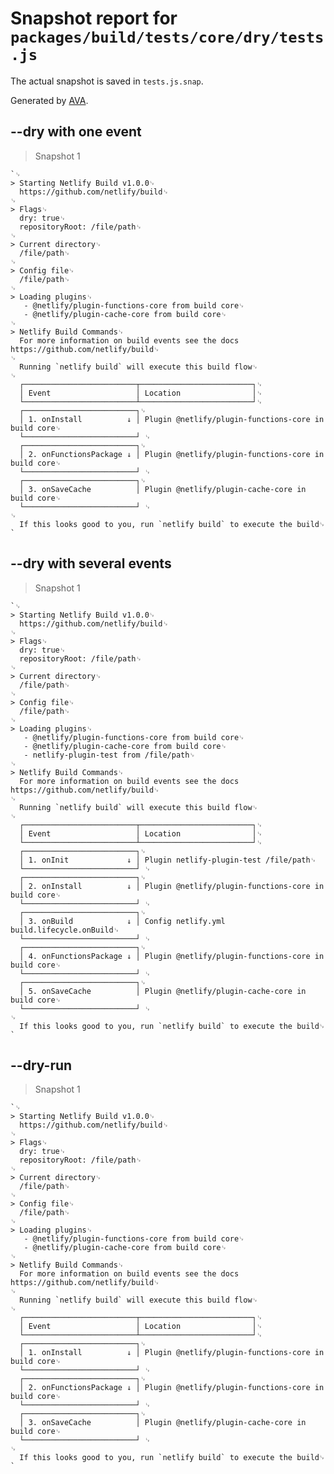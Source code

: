 # Snapshot report for `packages/build/tests/core/dry/tests.js`

The actual snapshot is saved in `tests.js.snap`.

Generated by [AVA](https://ava.li).

## --dry with one event

> Snapshot 1

    `␊
    > Starting Netlify Build v1.0.0␊
      https://github.com/netlify/build␊
    ␊
    > Flags␊
      dry: true␊
      repositoryRoot: /file/path␊
    ␊
    > Current directory␊
      /file/path␊
    ␊
    > Config file␊
      /file/path␊
    ␊
    > Loading plugins␊
       - @netlify/plugin-functions-core from build core␊
       - @netlify/plugin-cache-core from build core␊
    ␊
    > Netlify Build Commands␊
      For more information on build events see the docs https://github.com/netlify/build␊
    ␊
      Running `netlify build` will execute this build flow␊
    ␊
      ┌─────────────────────────┬─────────────────────────┐␊
      │ Event                   │ Location                │␊
      └─────────────────────────┴─────────────────────────┘␊
      ┌─────────────────────────┐␊
      │ 1. onInstall          ↓ │ Plugin @netlify/plugin-functions-core in build core␊
      └─────────────────────────┘ ␊
      ┌─────────────────────────┐␊
      │ 2. onFunctionsPackage ↓ │ Plugin @netlify/plugin-functions-core in build core␊
      └─────────────────────────┘ ␊
      ┌─────────────────────────┐␊
      │ 3. onSaveCache          │ Plugin @netlify/plugin-cache-core in build core␊
      └─────────────────────────┘ ␊
    ␊
      If this looks good to you, run `netlify build` to execute the build␊
    `

## --dry with several events

> Snapshot 1

    `␊
    > Starting Netlify Build v1.0.0␊
      https://github.com/netlify/build␊
    ␊
    > Flags␊
      dry: true␊
      repositoryRoot: /file/path␊
    ␊
    > Current directory␊
      /file/path␊
    ␊
    > Config file␊
      /file/path␊
    ␊
    > Loading plugins␊
       - @netlify/plugin-functions-core from build core␊
       - @netlify/plugin-cache-core from build core␊
       - netlify-plugin-test from /file/path␊
    ␊
    > Netlify Build Commands␊
      For more information on build events see the docs https://github.com/netlify/build␊
    ␊
      Running `netlify build` will execute this build flow␊
    ␊
      ┌─────────────────────────┬─────────────────────────┐␊
      │ Event                   │ Location                │␊
      └─────────────────────────┴─────────────────────────┘␊
      ┌─────────────────────────┐␊
      │ 1. onInit             ↓ │ Plugin netlify-plugin-test /file/path␊
      └─────────────────────────┘ ␊
      ┌─────────────────────────┐␊
      │ 2. onInstall          ↓ │ Plugin @netlify/plugin-functions-core in build core␊
      └─────────────────────────┘ ␊
      ┌─────────────────────────┐␊
      │ 3. onBuild            ↓ │ Config netlify.yml build.lifecycle.onBuild␊
      └─────────────────────────┘ ␊
      ┌─────────────────────────┐␊
      │ 4. onFunctionsPackage ↓ │ Plugin @netlify/plugin-functions-core in build core␊
      └─────────────────────────┘ ␊
      ┌─────────────────────────┐␊
      │ 5. onSaveCache          │ Plugin @netlify/plugin-cache-core in build core␊
      └─────────────────────────┘ ␊
    ␊
      If this looks good to you, run `netlify build` to execute the build␊
    `

## --dry-run

> Snapshot 1

    `␊
    > Starting Netlify Build v1.0.0␊
      https://github.com/netlify/build␊
    ␊
    > Flags␊
      dry: true␊
      repositoryRoot: /file/path␊
    ␊
    > Current directory␊
      /file/path␊
    ␊
    > Config file␊
      /file/path␊
    ␊
    > Loading plugins␊
       - @netlify/plugin-functions-core from build core␊
       - @netlify/plugin-cache-core from build core␊
    ␊
    > Netlify Build Commands␊
      For more information on build events see the docs https://github.com/netlify/build␊
    ␊
      Running `netlify build` will execute this build flow␊
    ␊
      ┌─────────────────────────┬─────────────────────────┐␊
      │ Event                   │ Location                │␊
      └─────────────────────────┴─────────────────────────┘␊
      ┌─────────────────────────┐␊
      │ 1. onInstall          ↓ │ Plugin @netlify/plugin-functions-core in build core␊
      └─────────────────────────┘ ␊
      ┌─────────────────────────┐␊
      │ 2. onFunctionsPackage ↓ │ Plugin @netlify/plugin-functions-core in build core␊
      └─────────────────────────┘ ␊
      ┌─────────────────────────┐␊
      │ 3. onSaveCache          │ Plugin @netlify/plugin-cache-core in build core␊
      └─────────────────────────┘ ␊
    ␊
      If this looks good to you, run `netlify build` to execute the build␊
    `
